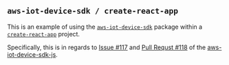 ## `aws-iot-device-sdk / create-react-app`

This is an example of using the [`aws-iot-device-sdk`](https://github.com/aws/aws-iot-device-sdk-js) package within a [`create-react-app`](https://github.com/facebookincubator/create-react-app) project.

Specifically, this is in regards to [Issue #117](https://github.com/aws/aws-iot-device-sdk-js/issues/117) and [Pull Requst #118](https://github.com/aws/aws-iot-device-sdk-js/pull/118) of the [aws-iot-device-sdk-js](https://github.com/aws/aws-iot-device-sdk-js).
